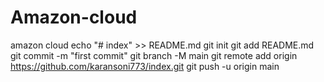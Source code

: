# Amazon-cloud
amazon cloud
echo "# index" >> README.md
git init
git add README.md
git commit -m "first commit"
git branch -M main
git remote add origin https://github.com/karansoni773/index.git
git push -u origin main
